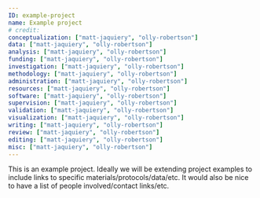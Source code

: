 ```yaml
---
ID: example-project
name: Example project
# credit:
conceptualization: ["matt-jaquiery", "olly-robertson"]
data: ["matt-jaquiery", "olly-robertson"]
analysis: ["matt-jaquiery", "olly-robertson"]
funding: ["matt-jaquiery", "olly-robertson"]
investigation: ["matt-jaquiery", "olly-robertson"]
methodology: ["matt-jaquiery", "olly-robertson"]
administration: ["matt-jaquiery", "olly-robertson"]
resources: ["matt-jaquiery", "olly-robertson"]
software: ["matt-jaquiery", "olly-robertson"]
supervision: ["matt-jaquiery", "olly-robertson"]
validation: ["matt-jaquiery", "olly-robertson"]
visualization: ["matt-jaquiery", "olly-robertson"]
writing: ["matt-jaquiery", "olly-robertson"]
review: ["matt-jaquiery", "olly-robertson"]
editing: ["matt-jaquiery", "olly-robertson"]
misc: ["matt-jaquiery", "olly-robertson"]
---
```


This is an example project. Ideally we will be extending project examples to include links to specific materials/protocols/data/etc. 
It would also be nice to have a list of people involved/contact links/etc.